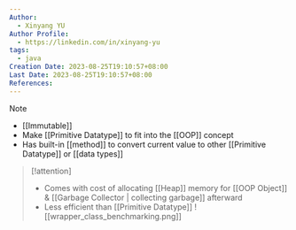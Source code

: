 ```yaml
---
Author:
  - Xinyang YU
Author Profile:
  - https://linkedin.com/in/xinyang-yu
tags:
  - java
Creation Date: 2023-08-25T19:10:57+08:00
Last Date: 2023-08-25T19:10:57+08:00
References:
---
```

> [!note]
> - [[Immutable]]
> - Make [[Primitive Datatype]] to fit into the [[OOP]] concept
> - Has built-in [[method]] to convert current value to other [[Primitive Datatype]] or [[data types]] 


>[!attention]
>- Comes with cost of allocating [[Heap]] memory for [[OOP Object]] & [[Garbage Collector | collecting garbage]] afterward
>- Less efficient than [[Primitive Datatype]]
>![[wrapper_class_benchmarking.png]]